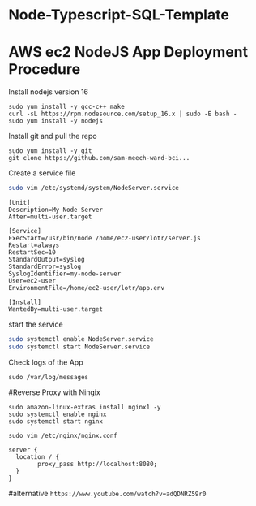 # Node-Typescript-SQL-Template
# AWS ec2 NodeJS App Deployment Procedure

Install nodejs version 16

```
sudo yum install -y gcc-c++ make
curl -sL https://rpm.nodesource.com/setup_16.x | sudo -E bash -
sudo yum install -y nodejs
```

Install git and pull the repo

```
sudo yum install -y git
git clone https://github.com/sam-meech-ward-bci...
```
Create a service file

```sh
sudo vim /etc/systemd/system/NodeServer.service
```

```
[Unit]
Description=My Node Server
After=multi-user.target

[Service]
ExecStart=/usr/bin/node /home/ec2-user/lotr/server.js
Restart=always
RestartSec=10
StandardOutput=syslog
StandardError=syslog
SyslogIdentifier=my-node-server
User=ec2-user
EnvironmentFile=/home/ec2-user/lotr/app.env

[Install]
WantedBy=multi-user.target
```

start the service

```sh
sudo systemctl enable NodeServer.service
sudo systemctl start NodeServer.service
```

Check logs of the App

```
sudo /var/log/messages
```

#Reverse Proxy with Ningix

```
sudo amazon-linux-extras install nginx1 -y
sudo systemctl enable nginx
sudo systemctl start nginx
```

```
sudo vim /etc/nginx/nginx.conf
```

```
server {
  location / {
        proxy_pass http://localhost:8080;
  }
}
```

#alternative
`https://www.youtube.com/watch?v=adQDNRZ59r0`

